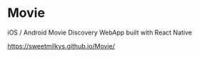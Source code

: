 # Movie
iOS / Android Movie Discovery WebApp built with React Native

https://sweetmilkys.github.io/Movie/
